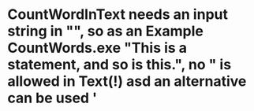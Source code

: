 # CountWordInText needs an input string in "", so as an Example  CountWords.exe "This is a statement, and so is this.", no " is allowed in Text(!) asd an alternative can be used '

